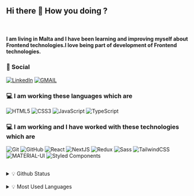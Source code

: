 ## Hi there 👋  How you doing ?
<br/>

#### I am living in Malta and I have been learning and improving myself about Frontend technologies.I love being part of  development of Frontend technologies.


### :pushpin: Social

[![LinkedIn](https://img.shields.io/badge/linkedin-%230077B5.svg?style=for-the-badge&logo=linkedin&logoColor=white)](https://www.linkedin.com/in/mevlutcantuna)
[![GMAIL](https://img.shields.io/badge/Gmail-D14836?style=for-the-badge&logo=gmail&logoColor=white)](mailto:mttuna90@gmail.com)

### :computer: I am working these languages which are <br/>

![HTML5](https://img.shields.io/badge/html5-%23E34F26.svg?style=for-the-badge&logo=html5&logoColor=white)
![CSS3](https://img.shields.io/badge/css3-%231572B6.svg?style=for-the-badge&logo=css3&logoColor=white)
![JavaScript](https://img.shields.io/badge/javascript-%23323330.svg?style=for-the-badge&logo=javascript&logoColor=%23F7DF1E)
![TypeScript](https://img.shields.io/badge/typescript-%23007ACC.svg?style=for-the-badge&logo=typescript&logoColor=white)

### :computer: I am working and I have worked with these technologies which are <br/>
![Git](https://img.shields.io/badge/git-%23F05033.svg?style=for-the-badge&logo=git&logoColor=white)
![GitHub](https://img.shields.io/badge/github-%23121011.svg?style=for-the-badge&logo=github&logoColor=white)
![React](https://img.shields.io/badge/react-%2320232a.svg?style=for-the-badge&logo=react&logoColor=%2361DAFB)
![NextJS](https://img.shields.io/badge/nextjs-%23000000.svg?style=for-the-badge&logo=next.js&logoColor=white)
![Redux](https://img.shields.io/badge/Redux-593D88?style=for-the-badge&logo=redux&logoColor=white)
![Sass](https://img.shields.io/badge/SASS-hotpink.svg?style=for-the-badge&logo=SASS&logoColor=white)
![TailwindCSS](https://img.shields.io/badge/tailwindcss-%2338B2AC.svg?style=for-the-badge&logo=tailwind-css&logoColor=white)
![MATERIAL-UI](https://img.shields.io/badge/materialui-%230081CB.svg?style=for-the-badge&logo=material-ui&logoColor=white)
![Styled Components](https://img.shields.io/badge/styled--components-DB7093?style=for-the-badge&logo=styled-components&logoColor=white)


<br/>

<details>
<summary>💡 Github Status</summary>
<img src="https://github-readme-stats.vercel.app/api?username=mevlutcantuna&theme=dark" >
</details>
<br/>

<details>
<summary>💡  Most Used Languages</summary>
<img src="https://github-readme-stats.vercel.app/api/top-langs/?username=mevlutcantuna&layout=compact&theme=dark" >
</details>
